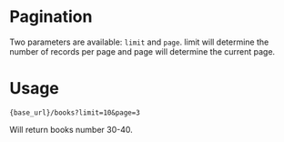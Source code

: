 # Pagination

Two parameters are available: `limit` and `page`. limit will determine the number of records per page and page will determine the current page.

# Usage

```console
{base_url}/books?limit=10&page=3
```

Will return books number 30-40.